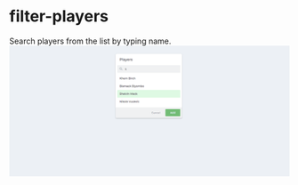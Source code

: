 # filter-players
Search players from the list by typing name.
![Filter players screenshot](/filter-players-screenshot.png?raw=true "Filter players screenshot")
